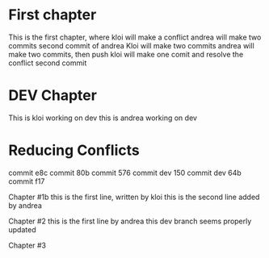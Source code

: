 # First chapter
This is the first chapter, where kloi will make a conflict
andrea will make two commits
second commit of andrea
Kloi will make two commits
andrea will make two commits, then push
kloi will make one comit and resolve the conflict
second commit

# DEV Chapter
This is kloi working on dev
this is andrea working on dev

# Reducing Conflicts
commit e8c
commit 80b
commit 576
commit dev 150
commit dev 64b
commit f17

Chapter #1b
this is the first line, written by kloi
this is the second line added by andrea

Chapter #2
this is the first line by andrea
this dev branch seems properly updated

Chapter #3
